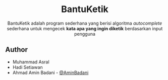 <h1 align="center">BantuKetik</h1>

<p align="center">
BantuKetik adalah program sederhana yang berisi algoritma <i>autocomplete</i> sederhana untuk mengecek <b>kata apa yang ingin diketik</b> berdasarkan input pengguna
</p>


## Author

- Muhammad Asral 
- Hadi Setiawan
- Ahmad Amin Badani - [@AminBadani](https://github.com/AminBadani)


